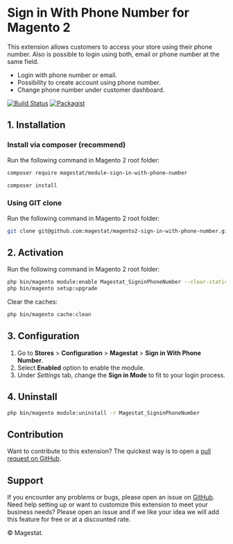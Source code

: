 # Sign in With Phone Number for Magento 2

This extension allows customers to access your store using their phone number.
Also is possible to login using both, email or phone number at the same field.
- Login with phone number or email.
- Possibility to create account using phone number.
- Change phone number under customer dashboard.

[![Build Status](https://travis-ci.org/magestat/magento2-sign-in-with-phone-number.svg?branch=develop)](https://travis-ci.org/magestat/magento2-sign-in-with-phone-number) [![Packagist](https://img.shields.io/packagist/v/magestat/module-sign-in-with-phone-number.svg)](https://packagist.org/packages/magestat/module-sign-in-with-phone-number) 

## 1. Installation

### Install via composer (recommend)

Run the following command in Magento 2 root folder:
```sh
composer require magestat/module-sign-in-with-phone-number

```

```sh
composer install
```

### Using GIT clone

Run the following command in Magento 2 root folder:
```sh
git clone git@github.com:magestat/magento2-sign-in-with-phone-number.git app/code/Magestat/SigninPhoneNumber
```

## 2. Activation

Run the following command in Magento 2 root folder:
```sh
php bin/magento module:enable Magestat_SigninPhoneNumber --clear-static-content
php bin/magento setup:upgrade
```

Clear the caches:
```sh
php bin/magento cache:clean
```

## 3. Configuration

1. Go to **Stores** > **Configuration** > **Magestat** > **Sign in With Phone Number**.
2. Select **Enabled** option to enable the module.
3. Under *Settings* tab, change the **Sign in Mode** to fit to your login process.

## 4. Uninstall

```sh
php bin/magento module:uninstall -r Magestat_SigninPhoneNumber
```

## Contribution

Want to contribute to this extension? The quickest way is to open a [pull request on GitHub](https://help.github.com/articles/using-pull-requests).


## Support

If you encounter any problems or bugs, please open an issue on [GitHub](https://github.com/magestat/magento2-sign-in-with-phone-number/issues).
Need help setting up or want to customize this extension to meet your business needs? Please open an issue and if we like your idea we will add this feature for free or at a discounted rate.

© Magestat.

